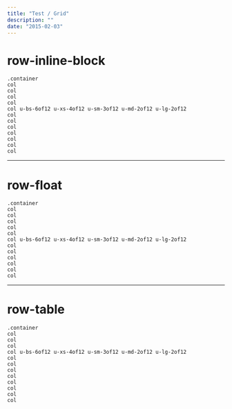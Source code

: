 ```yaml
---
title: "Test / Grid"
description: ""
date: "2015-02-03"
---
```


<h1>row-inline-block</h1>
<div class="container">
  <code>.container</code>
  <div class="row-inline-block">
    <div class="col u-bs-6of12 u-xs-4of12 u-sm-3of12 u-md-2of12 u-lg-2of12">
      <code>col</code>
    </div>
    <div class="col u-bs-6of12 u-xs-4of12 u-sm-3of12 u-md-2of12 u-lg-2of12">
      <code>col</code>
    </div>
    <div class="u-va-bottom col u-bs-6of12 u-xs-4of12 u-sm-3of12 u-md-2of12 u-lg-2of12">
      <code>col</code>
    </div>
    <div class="col u-bs-6of12 u-xs-4of12 u-sm-3of12 u-md-2of12 u-lg-2of12">
      <code>col</code>
    </div>
    <div class="col u-bs-6of12 u-xs-4of12 u-sm-3of12 u-md-2of12 u-lg-2of12">
      <code>col u-bs-6of12 u-xs-4of12 u-sm-3of12 u-md-2of12 u-lg-2of12</code>
    </div>
    <div class="col u-bs-6of12 u-xs-4of12 u-sm-3of12 u-md-2of12 u-lg-2of12">
      <code>col</code>
    </div>
    <div class="col u-bs-6of12 u-xs-4of12 u-sm-3of12 u-md-2of12 u-lg-2of12">
      <code>col</code>
    </div>
    <div class="col u-bs-6of12 u-xs-4of12 u-sm-3of12 u-md-2of12 u-lg-2of12">
      <code>col</code>
    </div>
    <div class="col u-bs-6of12 u-xs-4of12 u-sm-3of12 u-md-2of12 u-lg-2of12">
      <code>col</code>
    </div>
    <div class="col u-bs-6of12 u-xs-4of12 u-sm-3of12 u-md-2of12 u-lg-2of12">
      <code>col</code>
    </div>
    <div class="col u-bs-6of12 u-xs-4of12 u-sm-3of12 u-md-2of12 u-lg-2of12">
      <code>col</code>
    </div>
    <div class="col u-bs-6of12 u-xs-4of12 u-sm-3of12 u-md-2of12 u-lg-2of12">
      <code>col</code>
    </div>
  </div>

</div>

<hr>

<h1>row-float</h1>
<div class="container">
  <code>.container</code>
  <div class="row-float">
    <div class="col u-bs-6of12 u-xs-4of12 u-sm-3of12 u-md-2of12 u-lg-2of12">
      <code>col</code>
    </div>
    <div class="col u-bs-6of12 u-xs-4of12 u-sm-3of12 u-md-2of12 u-lg-2of12">
      <code>col</code>
    </div>
    <div class="col u-bs-6of12 u-xs-4of12 u-sm-3of12 u-md-2of12 u-lg-2of12">
      <code>col</code>
    </div>
    <div class="col u-bs-6of12 u-xs-4of12 u-sm-3of12 u-md-2of12 u-lg-2of12">
      <code>col</code>
    </div>
    <div class="col u-bs-6of12 u-xs-4of12 u-sm-3of12 u-md-2of12 u-lg-2of12">
      <code>col</code>
    </div>
    <div class="col u-bs-6of12 u-xs-4of12 u-sm-3of12 u-md-2of12 u-lg-2of12">
      <code>col u-bs-6of12 u-xs-4of12 u-sm-3of12 u-md-2of12 u-lg-2of12</code>
    </div>
    <div class="col u-bs-6of12 u-xs-4of12 u-sm-3of12 u-md-2of12 u-lg-2of12">
      <code>col</code>
    </div>
    <div class="col u-bs-6of12 u-xs-4of12 u-sm-3of12 u-md-2of12 u-lg-2of12">
      <code>col</code>
    </div>
    <div class="col u-bs-6of12 u-xs-4of12 u-sm-3of12 u-md-2of12 u-lg-2of12">
      <code>col</code>
    </div>
    <div class="col u-bs-6of12 u-xs-4of12 u-sm-3of12 u-md-2of12 u-lg-2of12">
      <code>col</code>
    </div>
    <div class="col u-bs-6of12 u-xs-4of12 u-sm-3of12 u-md-2of12 u-lg-2of12">
      <code>col</code>
    </div>
    <div class="col u-bs-6of12 u-xs-4of12 u-sm-3of12 u-md-2of12 u-lg-2of12">
      <code>col</code>
    </div>
  </div>

</div>

<hr>

<h1>row-table</h1>
<div class="container">
  <code>.container</code>
  <div class="row-table">
    <div class="col u-bs-6of12 u-xs-4of12 u-sm-3of12 u-md-2of12 u-lg-2of12">
      <code>col</code>
    </div>
    <div class="col u-bs-6of12 u-xs-4of12 u-sm-3of12 u-md-2of12 u-lg-2of12">
      <code>col</code>
    </div>
    <div class=" col u-bs-6of12 u-xs-4of12 u-sm-3of12 u-md-2of12 u-lg-2of12">
      <code>col</code>
    </div>
    <div class="col u-bs-6of12 u-xs-4of12 u-sm-3of12 u-md-2of12 u-lg-2of12">
      <code>col u-bs-6of12 u-xs-4of12 u-sm-3of12 u-md-2of12 u-lg-2of12</code>
    </div>
    <div class="col u-bs-6of12 u-xs-4of12 u-sm-3of12 u-md-2of12 u-lg-2of12">
      <code>col</code>
    </div>
    <div class="col u-bs-6of12 u-xs-4of12 u-sm-3of12 u-md-2of12 u-lg-2of12">
      <code>col</code>
    </div>
    <div class="col u-bs-6of12 u-xs-4of12 u-sm-3of12 u-md-2of12 u-lg-2of12">
      <code>col</code>
    </div>
    <div class="col u-bs-6of12 u-xs-4of12 u-sm-3of12 u-md-2of12 u-lg-2of12">
      <code>col</code>
    </div>
    <div class="col u-bs-6of12 u-xs-4of12 u-sm-3of12 u-md-2of12 u-lg-2of12">
      <code>col</code>
    </div>
    <div class="col u-bs-6of12 u-xs-4of12 u-sm-3of12 u-md-2of12 u-lg-2of12">
      <code>col</code>
    </div>
    <div class="col u-bs-6of12 u-xs-4of12 u-sm-3of12 u-md-2of12 u-lg-2of12">
      <code>col</code>
    </div>
    <div class="col u-bs-6of12 u-xs-4of12 u-sm-3of12 u-md-2of12 u-lg-2of12">
      <code>col</code>
    </div>
  </div>

</div>
